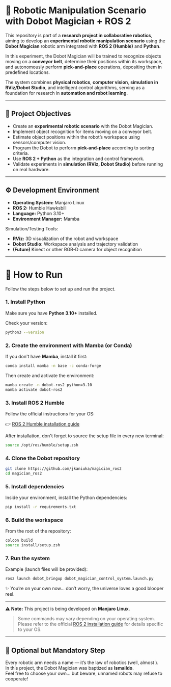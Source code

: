 # 🤖 Robotic Manipulation Scenario with Dobot Magician + ROS 2

This repository is part of a **research project in collaborative robotics**, aiming to develop an **experimental robotic manipulation scenario** using the **Dobot Magician** robotic arm integrated with **ROS 2 (Humble)** and **Python**.

In this experiment, the Dobot Magician will be trained to recognize objects moving on a **conveyor belt**, determine their positions within its workspace, and autonomously perform **pick-and-place** operations, depositing them in predefined locations.  

The system combines **physical robotics**, **computer vision**, **simulation in RViz/Dobot Studio**, and intelligent control algorithms, serving as a foundation for research in **automation and robot learning**.

---

## 🎯 Project Objectives

- Create an **experimental robotic scenario** with the Dobot Magician.  
- Implement object recognition for items moving on a conveyor belt.  
- Estimate object positions within the robot’s workspace using sensors/computer vision.  
- Program the Dobot to perform **pick-and-place** according to sorting criteria.  
- Use **ROS 2 + Python** as the integration and control framework.  
- Validate experiments in **simulation (RViz, Dobot Studio)** before running on real hardware.  

---

## ⚙️ Development Environment

- **Operating System:** Manjaro Linux  
- **ROS 2:** Humble Hawksbill  
- **Language:** Python 3.10+  
- **Environment Manager:** Mamba   

Simulation/Testing Tools:
- **RViz:** 3D visualization of the robot and workspace  
- **Dobot Studio:** Workspace analysis and trajectory validation  
- **(Future)** Kinect or other RGB-D camera for object recognition  

---

# 🚀 How to Run

Follow the steps below to set up and run the project.

### 1. Install Python
Make sure you have **Python 3.10+** installed.

Check your version:
```bash
python3 --version
```

### 2. Create the environment with Mamba (or Conda)
If you don't have **Mamba**, install it first:
```bash
conda install mamba -n base -c conda-forge
```

Then create and activate the environment:
```bash
mamba create -n dobot-ros2 python=3.10
mamba activate dobot-ros2
```

### 3. Install ROS 2 Humble
Follow the official instructions for your OS:

👉 [ROS 2 Humble installation guide](https://docs.ros.org/en/humble/Installation.html)

After installation, don't forget to source the setup file in every new terminal:
```bash
source /opt/ros/humble/setup.zsh
```

### 4. Clone the Dobot repository
```bash
git clone https://github.com/jkaniuka/magician_ros2
cd magician_ros2
```

### 5. Install dependencies
Inside your environment, install the Python dependencies:
```bash
pip install -r requirements.txt
```

### 6. Build the workspace
From the root of the repository:
```bash
colcon build
source install/setup.zsh
```

### 7. Run the system
Example (launch files will be provided):
```bash
ros2 launch dobot_bringup dobot_magician_control_system.launch.py
```

✨ You’re on your own now… don’t worry, the universe loves a good blooper reel.

---

⚠️ **Note:** This project is being developed on **Manjaro Linux**.  
> Some commands may vary depending on your operating system.  
> Please refer to the official [ROS 2 installation guide](https://docs.ros.org/en/humble/Installation.html) for details specific to your OS.

---
 ## 🦾 Optional but Mandatory Step

Every robotic arm needs a name — it’s the law of robotics (well, almost ).  
In this project, the Dobot Magician was baptized as **Ismaildo**.  
Feel free to choose your own… but beware, unnamed robots may refuse to cooperate!
